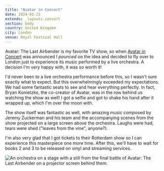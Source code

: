 ```yaml
---
title: "Avatar in Concert"
date: 2024-01-21
extends: _layouts.concert
section: body
country: United Kingdom
city: London
venue: Royal Festival Hall
---
```


Avatar: The Last Airbender is my favorite TV show, so when [Avatar in Concert](https://www.avatarinconcert.com) was
announced I _pounced_ on the idea and decided to fly over to London just to experience its music performed by a live
orchestra. A decision I'm very happy with, it was _so_ worth it!

I'd never been to a live orchestra performance before this, so I wasn't sure exactly what to expect. But this
overwhelmingly exceeded my expectations. We had some fantastic seats to see and hear everything perfectly. In fact,
Bryan Konietzko, the co-creator of Avatar, was in the row behind us watching the show as well! I got a selfie and got to
shake his hand after it wrapped up, which I'm over the moon with.

The show itself was fantastic as well, with amazing music composed by Jeremy Zuckerman and his team and the accompanying
scenes from the show projected on a large screen above the orchestra. Laughs were had, tears were shed
("leaves from the vine", anyone?).

I'm also very glad that I got tickets to their Rotterdam show so I can experience this masterpiece one more time. After
this, we'll have to wait for books 2 and 3 to be released on vinyl and streaming services.

![An orchestra on a stage with a still from the final battle of Avatar: The Last Airbender on a projector screen behind them.](/assets/images/concerts/avatar-in-concert-london.jpg)
